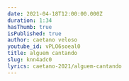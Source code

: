 ```yaml
---
date: 2021-04-18T12:00:00.000Z
duration: 1:34
hasThumb: true
isPublished: true
author: caetano veloso
youtube_id: vPLO6soeal0
title: alguem cantando
slug: knn4adc0
lyrics: caetano-2021/alguem-cantando
---
```

